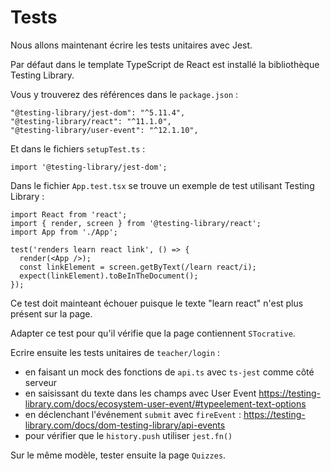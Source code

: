 # Tests

Nous allons maintenant écrire les tests unitaires avec Jest.

Par défaut dans le template TypeScript de React est installé la bibliothèque Testing Library.

Vous y trouverez des références dans le `package.json` :

```
"@testing-library/jest-dom": "^5.11.4",
"@testing-library/react": "^11.1.0",
"@testing-library/user-event": "^12.1.10",
```

Et dans le fichiers `setupTest.ts` :

```
import '@testing-library/jest-dom';
```

Dans le fichier `App.test.tsx` se trouve un exemple de test utilisant Testing Library :

```
import React from 'react';
import { render, screen } from '@testing-library/react';
import App from './App';

test('renders learn react link', () => {
  render(<App />);
  const linkElement = screen.getByText(/learn react/i);
  expect(linkElement).toBeInTheDocument();
});
```

Ce test doit mainteant échouer puisque le texte "learn react" n'est plus présent sur la page.

Adapter ce test pour qu'il vérifie que la page contiennent `STocrative`.

Ecrire ensuite les tests unitaires de `teacher/login` :

- en faisant un mock des fonctions de `api.ts` avec `ts-jest` comme côté serveur
- en saisissant du texte dans les champs avec User Event  https://testing-library.com/docs/ecosystem-user-event/#typeelement-text-options
- en déclenchant l'événement `submit` avec `fireEvent` : https://testing-library.com/docs/dom-testing-library/api-events
- pour vérifier que le `history.push` utiliser `jest.fn()`

Sur le même modèle, tester ensuite la page `Quizzes`.